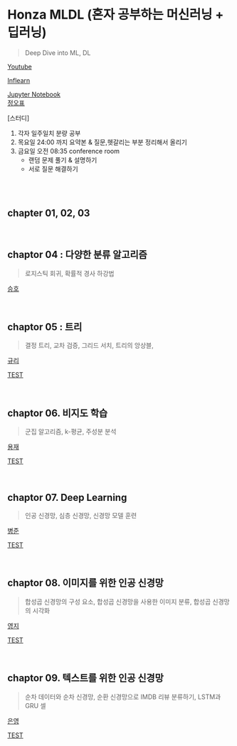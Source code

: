 # Honza MLDL (혼자 공부하는 머신러닝 + 딥러닝)
> Deep Dive into ML, DL

[Youtube](https://www.youtube.com/playlist?list=PLJN246lAkhQjoU0C4v8FgtbjOIXxSs_4Q)

[Inflearn](https://www.inflearn.com/course/%ED%98%BC%EC%9E%90%EA%B3%B5%EB%B6%80-%EB%A8%B8%EC%8B%A0%EB%9F%AC%EB%8B%9D-%EB%94%A5%EB%9F%AC%EB%8B%9D)

[Jupyter Notebook](https://github.com/rickiepark/hg-mldl)
<br>
[정오표](https://tensorflow.blog/hg-mldl/)
<br>

[스터디]

1. 각자 일주일치 분량 공부
2. 목요일 24:00 까지 요약본 & 질문,헷갈리는 부분 정리해서 올리기
3. 금요일 오전 08:35 conference room
   - 랜덤 문제 풀기 & 설명하기
   - 서로 질문 해결하기

<br>

<br>

## chapter 01, 02, 03



<br>

## chaptor 04 : 다양한 분류 알고리즘

> 로지스틱 회귀, 확률적 경사 하강법

[승호](https://github.com/HANARONE/BookZzang/blob/main/Honza_MLDL/4/7%205%EB%B0%9C%ED%91%9C.pdf)



<br>

## chaptor 05 : 트리

>  결정 트리, 교차 검증, 그리드 서치, 트리의 앙상블,

[규리](https://github.com/HANARONE/BookZzang/blob/main/Honza_MLDL/5/chapter5_%ED%8A%B8%EB%A6%AC_%EC%95%8C%EA%B3%A0%EB%A6%AC%EC%A6%98.ipynb)

[  TEST ](https://github.com/HANARONE/BookZzang/blob/main/Honza_MLDL/5/TEST/TEST.md)





<br>

## chaptor 06. 비지도 학습 

> 군집 알고리즘, k-평균, 주성분 분석

[용재](https://github.com/HANARONE/BookZzang/blob/main/Honza_MLDL/6/chp6_YJ.ipynb)

[TEST]()







<br>

## chaptor 07. Deep Learning

> 인공 신경망, 심층 신경망, 신경망 모델 훈련

[병준]()

[TEST]()





<br>

## chaptor 08. 이미지를 위한 인공 신경망

> 합성곱 신경망의 구성 요소, 합성곱 신경망을 사용한 이미지 분류, 합성곱 신경망의 시각화

[영지]()

[TEST]()



<br>

## chaptor 09. 텍스트를 위한 인공 신경망 

> 순차 데이터와 순차 신경망, 순환 신경망으로 IMDB 리뷰 분류하기, LSTM과 GRU 셀

[은영]()

[TEST]()
